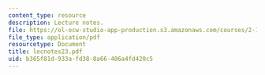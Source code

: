 ```yaml
---
content_type: resource
description: Lecture notes.
file: https://ol-ocw-studio-app-production.s3.amazonaws.com/courses/2-158j-computational-geometry-spring-2003/b365f81d933afd388a66406a4fd420c5_lecnotes23.pdf
file_type: application/pdf
resourcetype: Document
title: lecnotes23.pdf
uid: b365f81d-933a-fd38-8a66-406a4fd420c5
---
```

